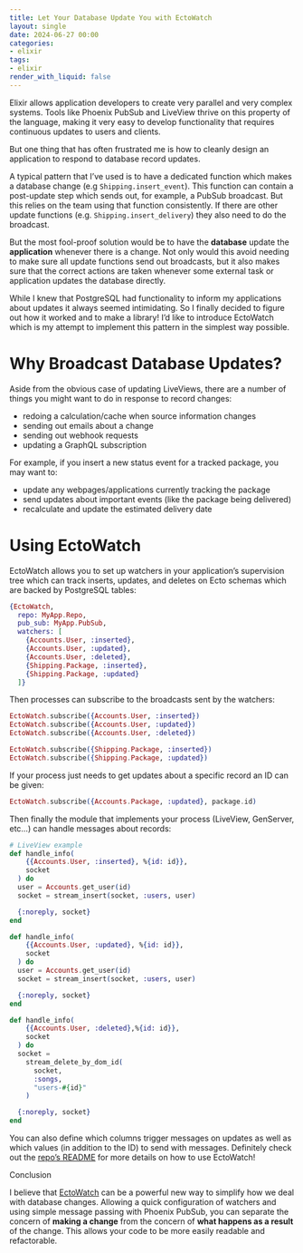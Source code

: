 ```yaml
---
title: Let Your Database Update You with EctoWatch
layout: single
date: 2024-06-27 00:00
categories:
- elixir
tags:
- elixir
render_with_liquid: false
---
```


Elixir allows application developers to create very parallel and very complex systems. Tools like Phoenix PubSub and LiveView thrive on this property of the language, making it very easy to develop functionality that requires continuous updates to users and clients.

But one thing that has often frustrated me is how to cleanly design an application to respond to database record updates.

A typical pattern that I’ve used is to have a dedicated function which makes a database change (e.g `Shipping.insert_event`). This function can contain a post-update step which sends out, for example, a PubSub broadcast. But this relies on the team using that function consistently. If there are other update functions (e.g. `Shipping.insert_delivery`) they also need to do the broadcast.

But the most fool-proof solution would be to have the **database** update the **application** whenever there is a change. Not only would this avoid needing to make sure all update functions send out broadcasts, but it also makes sure that the correct actions are taken whenever some external task or application updates the database directly.

While I knew that PostgreSQL had functionality to inform my applications about updates it always seemed intimidating. So I finally decided to figure out how it worked and to make a library! I’d like to introduce EctoWatch which is my attempt to implement this pattern in the simplest way possible.

# Why Broadcast Database Updates?

Aside from the obvious case of updating LiveViews, there are a number of things you might want to do in response to record changes:

* redoing a calculation/cache when source information changes
* sending out emails about a change
* sending out webhook requests
* updating a GraphQL subscription

For example, if you insert a new status event for a tracked package, you may want to:

* update any webpages/applications currently tracking the package
* send updates about important events (like the package being delivered)
* recalculate and update the estimated delivery date

# Using EctoWatch

EctoWatch allows you to set up watchers in your application’s supervision tree which can track inserts, updates, and deletes on Ecto schemas which are backed by PostgreSQL tables:

```elixir
{EctoWatch,
  repo: MyApp.Repo,
  pub_sub: MyApp.PubSub,
  watchers: [
    {Accounts.User, :inserted},
    {Accounts.User, :updated},
    {Accounts.User, :deleted},
    {Shipping.Package, :inserted},
    {Shipping.Package, :updated}
  ]}
```

Then processes can subscribe to the broadcasts sent by the watchers:

```elixir
EctoWatch.subscribe({Accounts.User, :inserted})
EctoWatch.subscribe({Accounts.User, :updated})
EctoWatch.subscribe({Accounts.User, :deleted})

EctoWatch.subscribe({Shipping.Package, :inserted})
EctoWatch.subscribe({Shipping.Package, :updated})
```

If your process just needs to get updates about a specific record an ID can be given:

```elixir
EctoWatch.subscribe({Accounts.Package, :updated}, package.id)
```

Then finally the module that implements your process (LiveView, GenServer, etc…) can handle messages about records:

```elixir
# LiveView example
def handle_info(
    {{Accounts.User, :inserted}, %{id: id}},
    socket
  ) do
  user = Accounts.get_user(id)
  socket = stream_insert(socket, :users, user)

  {:noreply, socket}
end

def handle_info(
    {{Accounts.User, :updated}, %{id: id}},
    socket
  ) do
  user = Accounts.get_user(id)
  socket = stream_insert(socket, :users, user)

  {:noreply, socket}
end

def handle_info(
    {{Accounts.User, :deleted},%{id: id}},
    socket
  ) do
  socket =
    stream_delete_by_dom_id(
      socket,
      :songs,
      "users-#{id}"
    )

  {:noreply, socket}
end
```

You can also define which columns trigger messages on updates as well as which values (in addition to the ID) to send with messages. Definitely check out the [repo’s README](https://github.com/cheerfulstoic/ecto_watch) for more details on how to use EctoWatch!

Conclusion

I believe that [EctoWatch](https://github.com/cheerfulstoic/ecto_watch) can be a powerful new way to simplify how we deal with database changes. Allowing a quick configuration of watchers and using simple message passing with Phoenix PubSub, you can separate the concern of **making a change** from the concern of **what happens as a result** of the change. This allows your code to be more easily readable and refactorable.
